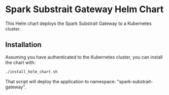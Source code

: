 # Spark Substrait Gateway Helm Chart

This Helm chart deploys the Spark Substrait Gateway to a Kubernetes cluster.

## Installation

Assuming you have authenticated to the Kubernetes cluster, you can install the chart with:

```bash
./install_helm_chart.sh
```

That script will deploy the application to namespace: "spark-substrait-gateway".

